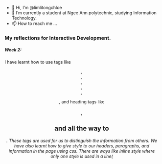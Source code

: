 - 👋 Hi, I’m @limlitongchloe
- 🌱 I’m currently a student at Ngee Ann polytechnic, studying Information Technology.
- 📫 How to reach me ...
<h3>My reflections for Interactive Development.</h3>
<h5>Week 2:</h5>
<p>
I have learnt how to use tags like <header>, <footer>,<article>,<section>,<nav>, <p>, and heading tags like <h1>,<h2> and all the way to <h6>. These tags are used for us to distinguish the information from others. 
We have also learnt how to give style to our headers, paragraphs, and information in the page using css. There are ways like inline style where only one style is used in a line(<p style='" ">information</p>) and style element where we use <style> to include and use more styles. These styles are used to give color to background(background-color) or to the text(color) or even change the text into a different font(font-family). However, we also learnt that in order to give style to our information, we have to connect the html file together with the css file, using <link> element under <head> in html. As for the details of the color we can give to the information in the page, we can use hexadecimal mode, for example, #000000 or RGB(set red, green, blue portions of the color) or RGBA(different from RGB, with a letter A at the back, it changes gradient). For fonts, we can use google fonts to get different types of fonts.
There is another faster way to give styles to information if you want to apply the same styles to parts of the information. We can use class, .(classname) , and ID attributes, #(ID name) under <style> element.
</p>
<!---
limlitongchloe/limlitongchloe is a ✨ special ✨ repository because its `README.md` (this file) appears on your GitHub profile.
You can click the Preview link to take a look at your changes.
--->
